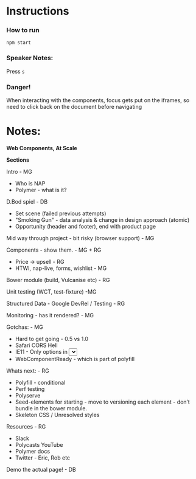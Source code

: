 # Instructions



### How to run

`npm start`

### Speaker Notes:

Press `s`

### Danger!

When interacting with the components, focus gets put on the iframes, so need to click back on the document before navigating

# Notes:

**Web Components, At Scale**

**Sections**

Intro - MG
- Who is NAP
- Polymer - what is it?

D.Bod spiel - DB
- Set scene (failed previous attempts)
- "Smoking Gun" - data analysis & change in design approach (atomic)
- Opportunity (header and footer), end with product page

Mid way through project - bit risky (browser support) - MG

Components - show them. - MG + RG
- Price -> upsell - RG
- HTWI, nap-live, forms, wishlist - MG

Bower module (build, Vulcanise etc) - RG

Unit testing (WCT, test-fixture) -MG

Structured Data - Google DevRel / Testing - RG

Monitoring - has it rendered? - MG

Gotchas: - MG
- Hard to get going - 0.5 vs 1.0
- Safari CORS Hell
- IE11 - Only options in <select> / 
- WebComponentReady - which is part of polyfill

Whats next: - RG
- Polyfill - conditional
- Perf testing
- Polyserve
- Seed-elements for starting - move to versioning each element - don’t bundle in the bower module.
- Skeleton CSS / Unresolved styles

Resources - RG
- Slack
- Polycasts YouTube
- Polymer docs
- Twitter - Eric, Rob etc

Demo the actual page! - DB
